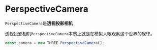 # PerspectiveCamera

`PerspectiveCamera`是**透视投影相机**

透视投影相机`PerspectiveCamera`本质上就是在模拟人眼观察这个世界的规律。

```js
const camera = new THREE.PerspectiveCamera();
```

